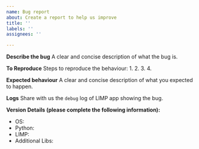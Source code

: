 ```yaml
---
name: Bug report
about: Create a report to help us improve
title: ''
labels: ''
assignees: ''

---
```


**Describe the bug**
A clear and concise description of what the bug is.

**To Reproduce**
Steps to reproduce the behaviour:
1. 
2. 
3. 
4. 

**Expected behaviour**
A clear and concise description of what you expected to happen.

**Logs**
Share with us the `debug` log of LIMP app showing the bug.

**Version Details (please complete the following information):**
 - OS: 
 - Python:
 - LIMP:
 - Additional Libs:
